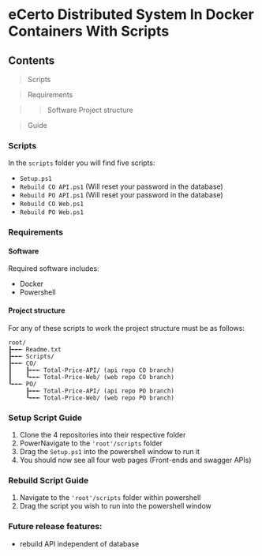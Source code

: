 # eCerto Distributed System In Docker Containers With Scripts
## Contents
> Scripts

> Requirements

>> Software
>> Project structure


> Guide

### Scripts
In the `scripts` folder you will find five scripts:
- `Setup.ps1`
- `Rebuild CO API.ps1` (Will reset your password in the database)
- `Rebuild PO API.ps1` (Will reset your password in the database)
- `Rebuild CO Web.ps1`
- `Rebuild PO Web.ps1`
### Requirements
#### Software
Required software includes:
- Docker
- Powershell
#### Project structure
For any of these scripts to work the project structure must be as follows:
```
root/
┠╾╾╾ Readme.txt
┠╾╾╾ Scripts/
┠╾╾╾ CO/
┃    ┠╾╾╾ Total-Price-API/ (api repo CO branch)
┃    ┖╾╾╾ Total-Price-Web/ (web repo CO branch)
┖╾╾╾ PO/
     ┠╾╾╾ Total-Price-API/ (api repo PO branch)
     ┖╾╾╾ Total-Price-Web/ (web repo PO branch)
```

### Setup Script Guide
1. Clone the 4 repositories into their respective folder
2. PowerNavigate to the `'root'/scripts` folder
3. Drag the `Setup.ps1` into the powershell window to run it
4. You should now see all four web pages (Front-ends and swagger APIs)

### Rebuild Script Guide
1. Navigate to the `'root'/scripts` folder within powershell
2. Drag the script you wish to run into the powershell window

### Future release features:
- rebuild API independent of database
